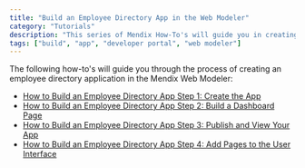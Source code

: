 ```yaml
---
title: "Build an Employee Directory App in the Web Modeler"
category: "Tutorials"
description: "This series of Mendix How-To's will guide you in creating an employee directory app in the Mendix Web Modeler."
tags: ["build", "app", "developer portal", "web modeler"]
---
```


The following how-to's will guide you through the process of creating an employee directory application in the Mendix Web Modeler:

* [How to Build an Employee Directory App Step 1: Create the App](build-an-employee-directory-app-1-create-the-app)
* [How to Build an Employee Directory App Step 2: Build a Dashboard Page](build-an-employee-directory-app-2-build-a-dashboard-page)
* [How to Build an Employee Directory App Step 3: Publish and View Your App](build-an-employee-directory-app-3-publish-and-view-your-app)
* [How to Build an Employee Directory App Step 4: Add Pages to the User Interface](build-an-employee-directory-app-4-add-pages-to-the-user-interface)

